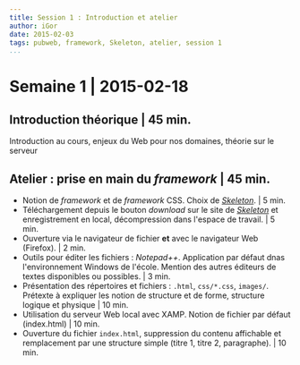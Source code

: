 ```yaml
---
title: Session 1 : Introduction et atelier
author: iGor
date: 2015-02-03
tags: pubweb, framework, Skeleton, atelier, session 1 
...
```


# Semaine 1 | 2015-02-18

## Introduction théorique | 45 min.

Introduction au cours, enjeux du Web pour nos domaines, théorie sur le serveur

## Atelier : prise en main du _framework_ | 45 min.

   - Notion de *framework* et de *framework* CSS. Choix de [*Skeleton*](http://getskeleton.com/). | 5 min.
   - Téléchargement depuis le bouton *download* sur le site de [*Skeleton*](http://getskeleton.com/) et enregistrement en local, décompression dans l'espace de travail. | 5 min.
   - Ouverture via le navigateur de fichier **et** avec le navigateur Web (Firefox). | 2 min.
   - Outils pour éditer les fichiers : *Notepad++*. Application par défaut dnas l'environnement Windows de l'école. Mention des autres éditeurs de textes disponibles ou possibles. | 3 min.
   - Présentation des répertoires et fichiers : `.html`, `css/*.css`, `images/`. Prétexte à expliquer les notion de structure et de forme, structure logique et physique | 10 min.
   - Utilisation du serveur Web local avec XAMP. Notion de fichier par défaut (index.html) | 10 min.
   - Ouverture du fichier `index.html`, suppression du contenu affichable et remplacement par une structure simple (titre 1, titre 2, paragraphe). | 10 min.
